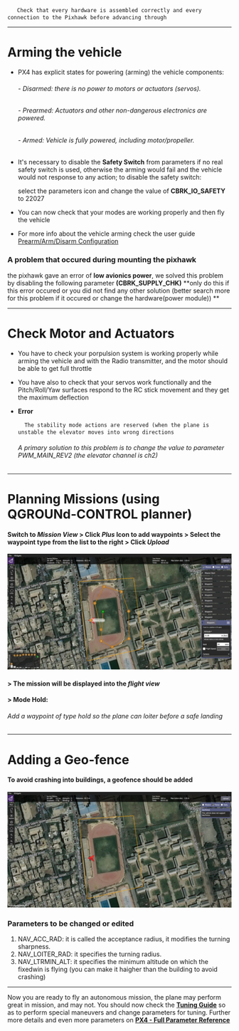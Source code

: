 
       Check that every hardware is assembled correctly and every connection to the Pixhawk before advancing through
-----------------------------------------------------------------------------------------------------------
# Arming the vehicle
* PX4 has explicit states for powering (arming) the vehicle components:
  
  ###### - Disarmed: there is no power to motors or actuators (servos).
  ###### - Prearmed: Actuators and other non-dangerous electronics are powered.
  ###### - Armed: Vehicle is fully powered, including motor/propeller.
  
* It's necessary to disable the **Safety Switch** from parameters if no real safety switch is used, otherwise the arming would fail and the vehicle would not response to any action; to disable the safety switch:

   select the parameters icon and change the value of **CBRK_IO_SAFETY** to 22027

* You can now check that your modes are working properly and then fly the vehicle

* For more info about the vehicle arming check the user guide [Prearm/Arm/Disarm Configuration](https://docs.px4.io/master/en/advanced_config/prearm_arm_disarm.html)

### A problem that occured during mounting the pixhawk
the pixhawk gave an error of **low avionics power**, we solved this problem by disabling the following parameter **(CBRK_SUPPLY_CHK)** 
**only do this if this error occured or you did not find any other solution (better search more for this problem if it occured or change the hardware(power module)) **
_______________________________
# Check Motor and Actuators
- You have to check your porpulsion system is working properly while arming the vehicle and with the Radio transmitter, and the motor should be able to get full throttle 
- You have also to check that your servos work functionally and the Pitch/Roll/Yaw surfaces respond to the RC stick movement and they get the maximum deflection
- **Error** 

        The stability mode actions are reserved (when the plane is unstable the elevator moves into wrong directions

  ###### A primary solution to this problem is to change the value to parameter PWM_MAIN_REV2 (the elevator channel is ch2) 
________________________________________________________________________________________________________________
# Planning Missions (using QGROUNd-CONTROL planner) 
 #### Switch to *Mission View* > Click *Plus* Icon  to add waypoints > Select the waypoint type from the list to the right > Click *Upload* 
![p1](waypoints.jpeg)
 #### > The mission will be displayed into the *flight view*
 #### > Mode Hold:
 ###### Add a waypoint of type hold so the plane can loiter before a safe landing
________________________________________________________________________________________________________________
# Adding a Geo-fence
#### To avoid crashing into buildings, a geofence should be added 
![p2](geofence.jpeg)
### Parameters to be changed or edited
1. NAV_ACC_RAD: it is called the acceptance radius, it modifies the turning sharpness.
2. NAV_LOITER_RAD: it specifies the turning radius.
3. NAV_LTRMIN_ALT: it specifies the minimum altitude on which the fixedwin is flying (you can make it haigher than the building to avoid crashing)

________________________________________________________________________________________________________________
Now you are ready to fly an autonomous mission, the plane may perform great in mission, and may not.
You should now check the [**Tuning Guide**](https://github.com/Hesham-H98/Pixhawk-Fixed-Wing-byPX4/blob/master/Pixhawk%20Tuning-PX4.pdf) so as to perform special maneuvers and change parameters for tuning.
Further more details and even more parameters on [**PX4 - Full Parameter Reference**](https://docs.px4.io/master/en/advanced_config/parameter_reference.html)
